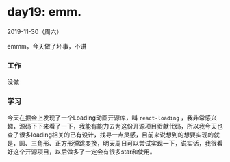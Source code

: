 # day19: emm.
2019-11-30（周六）

emmm，今天做了坏事，不讲

### 工作
没做

### 学习
今天在掘金上发现了一个Loading动画开源库，叫 `react-loading` ，我非常感兴趣，源码下下来看了一下，我能有能力去为这份开源项目贡献代码，所以我今天也查了很多loading相关的已有设计，找寻一点灵感，目前来说想到的想要实现的就是，圆、三角形、正方形弹跳变换，明天周日可以尝试实现一下，说实话，我很看好这个开源项目，以后做多了一定会有很多star和使用。
